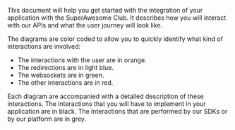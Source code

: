 This document will help you get started with the integration of your application with the SuperAwesome Club. It describes how you will interact with our APIs and what the user journey will look like.

The diagrams are color coded to allow you to quickly identify what kind of interactions are involved:
* The interactions with the user are in orange.
* The redirections are in light blue.
* The websockets are in green.
* The other interactions are in red.

Each diagram are accompanied with a detailed description of these interactions.
The interactions that you will have to implement in your application are in black.
The interactions that are performed by our SDKs or by our platform are in grey.